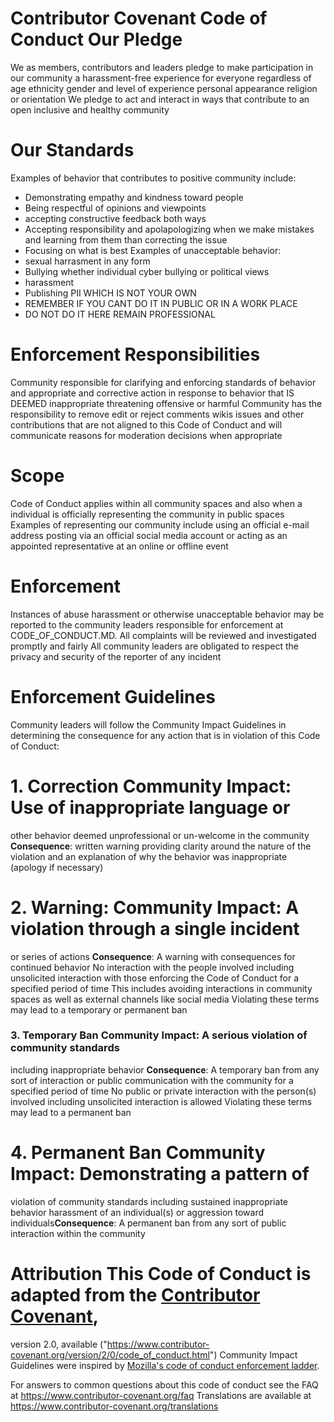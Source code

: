 #  Contributor Covenant Code of Conduct Our Pledge
We as members, contributors and leaders pledge to make 
participation in our community a harassment-free experience for everyone
regardless of age ethnicity gender
and level of experience personal appearance religion
or orientation
We pledge to act and interact in ways that
contribute to an open inclusive
and healthy community

# Our Standards
Examples of behavior that contributes to 
positive community include:

* Demonstrating empathy and kindness toward people
* Being respectful of opinions and  viewpoints
* accepting constructive feedback both ways
* Accepting responsibility and apolapologizing when we make mistakes
  and learning from them than correcting the issue
* Focusing on what is best
  Examples of unacceptable behavior:
* sexual harrasment in any form
* Bullying whether individual cyber bullying or political views 
* harassment 
* Publishing PII WHICH IS NOT YOUR OWN 
* REMEMBER IF YOU CANT DO IT IN PUBLIC OR IN A WORK PLACE
* DO NOT DO IT HERE REMAIN PROFESSIONAL
# Enforcement Responsibilities
Community responsible for clarifying and enforcing standards of
behavior and appropriate and corrective action in response to 
behavior that IS DEEMED inappropriate
threatening offensive or harmful 
Community has the responsibility to remove edit 
or reject comments  wikis 
issues and other contributions that are not aligned 
to this Code of Conduct and will communicate reasons
for moderation decisions when appropriate
# Scope
 Code of Conduct applies within all community spaces
and also when a individual is officially representing the community 
in public spaces
Examples of representing our community include using an official 
e-mail address posting via an official social media account
or acting as an appointed representative at an online
or offline event
# Enforcement
Instances of abuse harassment 
or otherwise unacceptable behavior 
may be reported to the community leaders 
responsible for enforcement at CODE_OF_CONDUCT.MD.
All complaints will be reviewed and investigated 
promptly and fairly All community leaders are obligated 
to respect the privacy and security of the reporter of 
any incident
# Enforcement Guidelines
Community leaders will follow the Community Impact Guidelines
in determining the consequence for any action that is in violation
of this Code of Conduct:
# 1. Correction **Community Impact**: Use of inappropriate language or
other behavior deemed unprofessional or un-welcome in the community
**Consequence**: written warning 
providing clarity around the nature of the violation 
and an explanation of why the behavior was inappropriate
(apology if necessary)
# 2. Warning: **Community Impact**: A violation through a single incident 
or series of actions **Consequence**: A warning with consequences for continued 
behavior No interaction with the people involved
including unsolicited interaction with those enforcing the Code of Conduct
for a specified period of time This includes avoiding interactions in community 
spaces as well as external channels like social media 
Violating these terms may lead to a temporary or permanent ban
### 3. Temporary Ban **Community Impact**: A serious violation of community standards
including inappropriate behavior **Consequence**: A temporary ban from any sort of
interaction or public communication with the community for a specified period of time
No public or private interaction with the person(s) involved including unsolicited 
interaction  is allowed  Violating these terms may lead to a permanent ban
# 4. Permanent Ban **Community Impact**: Demonstrating a pattern of 
violation of community standards including sustained inappropriate behavior
harassment of an individual(s) or aggression toward  individuals**Consequence**: A permanent ban from any sort
of public interaction within the community
# Attribution This Code of Conduct is adapted from the  [Contributor Covenant][homepage],
version 2.0, available 
("https://www.contributor-covenant.org/version/2/0/code_of_conduct.html")
Community Impact Guidelines were inspired by
[Mozilla's code of conduct
enforcement ladder](https://github.com/mozilla/diversity).

[homepage]: https://www.contributor-covenant.org

For answers to common questions about this code of conduct
see the FAQ at
<https://www.contributor-covenant.org/faq>
Translations are available at
<https://www.contributor-covenant.org/translations>
